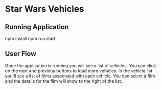 # Star Wars Vehicles

## Running Application

npm install
npm run start

## User Flow

Once the application is running you will see a list of vehicles. You can click on the next and previous buttons to load more vehicles. In the vehicle list you'll see a list of films associated with each vehicle. You can select a film and the details for the film will show to the right of the list.
